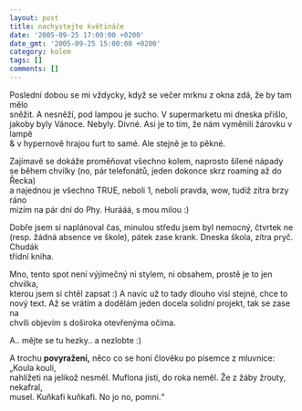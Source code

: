 ```yaml
---
layout: post
title: nachystejte květináče
date: '2005-09-25 17:00:00 +0200'
date_gmt: '2005-09-25 15:00:00 +0200'
category: kolem
tags: []
comments: []
---
```

<p>Poslední dobou se mi vždycky, když se večer mrknu z okna zdá, že by tam mělo<br />
sněžit. A nesněží, pod lampou je sucho. V supermarketu mi dneska přišlo,<br />
jakoby byly Vánoce. Nebyly. Divné. Asi je to tím, že nám vyměnili žárovku v lampě<br />
&amp; v hypernově hrajou furt to samé. Ale stejně je to pěkné.</p>
<p>Zajímavě se dokáže proměňovat všechno kolem, naprosto šílené nápady<br />
se během chvilky (no, pár telefonátů, jeden dokonce skrz roaming až do Řecka)<br />
a najednou je všechno TRUE, neboli 1, neboli pravda, wow, tudíž zítra brzy ráno<br />
mizím na pár dní do Phy. Hurááá, s mou milou :)</p>
<p>Dobře jsem si naplánoval čas, minulou středu jsem byl nemocný, čtvrtek ne<br />
(resp. žádná absence ve škole), pátek zase krank. Dneska škola, zítra pryč. Chudák<br />
třídní kniha.</p>
<p>Mno, tento spot není výjimečný ni stylem, ni obsahem, prostě je to jen chvilka,<br />
kterou jsem si chtěl zapsat :) A navíc už to tady dlouho visí stejné, chce to<br />
nový text. Až se vrátím a dodělám jeden docela solidní projekt, tak se zase na<br />
chvíli objevím s doširoka otevřenýma očima.</p>
<p>A.. mějte se tu hezky.. a nezlobte :)</p>
<p>A trochu <b>povyražení,</b> něco co se honí člověku po písemce z mluvnice: &bdquo;Koula kouli,<br />
nahlížeti na jelikož nesměl. Muflona jísti, do roka neměl. Že z žáby žrouty, nekafral,<br />
musel. Kuňkafi kuňkafi. No jo no, pomni.&ldquo; </p>
